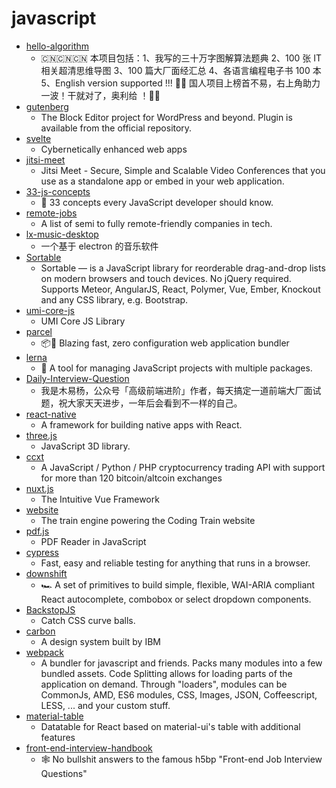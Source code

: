 # javascript
- [hello-algorithm](https://github.com/geekxh/hello-algorithm)
  - 🇨🇳🇨🇳🇨🇳 本项目包括：1、我写的三十万字图解算法题典 2、100 张 IT 相关超清思维导图 3、100 篇大厂面经汇总 4、各语言编程电子书 100 本 5、English version supported !!! 🚀🚀 国人项目上榜首不易，右上角助力一波！干就对了，奥利给 ！🚀🚀
- [gutenberg](https://github.com/WordPress/gutenberg)
  - The Block Editor project for WordPress and beyond. Plugin is available from the official repository.
- [svelte](https://github.com/sveltejs/svelte)
  - Cybernetically enhanced web apps
- [jitsi-meet](https://github.com/jitsi/jitsi-meet)
  - Jitsi Meet - Secure, Simple and Scalable Video Conferences that you use as a standalone app or embed in your web application.
- [33-js-concepts](https://github.com/leonardomso/33-js-concepts)
  - 📜 33 concepts every JavaScript developer should know.
- [remote-jobs](https://github.com/remoteintech/remote-jobs)
  - A list of semi to fully remote-friendly companies in tech.
- [lx-music-desktop](https://github.com/lyswhut/lx-music-desktop)
  - 一个基于 electron 的音乐软件
- [Sortable](https://github.com/SortableJS/Sortable)
  - Sortable — is a JavaScript library for reorderable drag-and-drop lists on modern browsers and touch devices. No jQuery required. Supports Meteor, AngularJS, React, Polymer, Vue, Ember, Knockout and any CSS library, e.g. Bootstrap.
- [umi-core-js](https://github.com/umi-top/umi-core-js)
  - UMI Core JS Library
- [parcel](https://github.com/parcel-bundler/parcel)
  - 📦🚀 Blazing fast, zero configuration web application bundler
- [lerna](https://github.com/lerna/lerna)
  - 🐉 A tool for managing JavaScript projects with multiple packages.
- [Daily-Interview-Question](https://github.com/Advanced-Frontend/Daily-Interview-Question)
  - 我是木易杨，公众号「高级前端进阶」作者，每天搞定一道前端大厂面试题，祝大家天天进步，一年后会看到不一样的自己。
- [react-native](https://github.com/facebook/react-native)
  - A framework for building native apps with React.
- [three.js](https://github.com/mrdoob/three.js)
  - JavaScript 3D library.
- [ccxt](https://github.com/ccxt/ccxt)
  - A JavaScript / Python / PHP cryptocurrency trading API with support for more than 120 bitcoin/altcoin exchanges
- [nuxt.js](https://github.com/nuxt/nuxt.js)
  - The Intuitive Vue Framework
- [website](https://github.com/CodingTrain/website)
  - The train engine powering the Coding Train website
- [pdf.js](https://github.com/mozilla/pdf.js)
  - PDF Reader in JavaScript
- [cypress](https://github.com/cypress-io/cypress)
  - Fast, easy and reliable testing for anything that runs in a browser.
- [downshift](https://github.com/downshift-js/downshift)
  - 🏎 A set of primitives to build simple, flexible, WAI-ARIA compliant React autocomplete, combobox or select dropdown components.
- [BackstopJS](https://github.com/garris/BackstopJS)
  - Catch CSS curve balls.
- [carbon](https://github.com/carbon-design-system/carbon)
  - A design system built by IBM
- [webpack](https://github.com/webpack/webpack)
  - A bundler for javascript and friends. Packs many modules into a few bundled assets. Code Splitting allows for loading parts of the application on demand. Through "loaders", modules can be CommonJs, AMD, ES6 modules, CSS, Images, JSON, Coffeescript, LESS, ... and your custom stuff.
- [material-table](https://github.com/mbrn/material-table)
  - Datatable for React based on material-ui's table with additional features
- [front-end-interview-handbook](https://github.com/yangshun/front-end-interview-handbook)
  - 🕸 No bullshit answers to the famous h5bp "Front-end Job Interview Questions"
